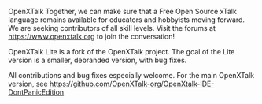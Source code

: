 OpenXTalk
Together, we can make sure that a Free Open Source xTalk language remains available for educators and hobbyists moving forward. We are seeking contributors of all skill levels. Visit the forums at https://www.openxtalk.org to join the conversation!

OpenXTalk Lite is a fork of the OpenXTalk project.
The goal of the Lite version is a smaller, debranded version, with bug fixes.

All contributions and bug fixes especially welcome.
For the main OpenXTalk version, see https://github.com/OpenXTalk-org/OpenXtalk-IDE-DontPanicEdition
